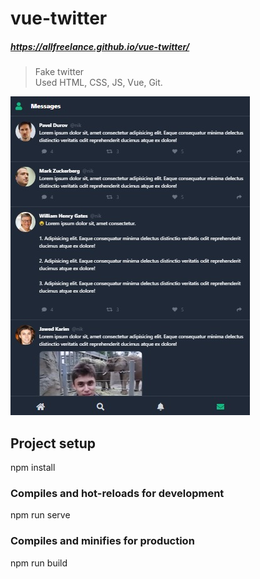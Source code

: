 # vue-twitter
##### https://allfreelance.github.io/vue-twitter/

> Fake twitter<br>
> Used HTML, CSS, JS, Vue, Git.

[![](https://github.com/allfreelance/vue-twitter/blob/main/screen.jpg)](https://allfreelance.github.io/vue-twitter/)

## Project setup
npm install

### Compiles and hot-reloads for development
npm run serve

### Compiles and minifies for production
npm run build
